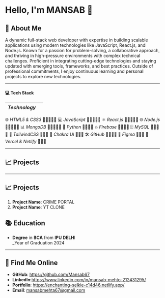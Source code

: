 

# Hello, I'm MANSAB 👋

## 👤 About Me 
A dynamic full-stack web developer with expertise in building scalable applications using modern technologies like JavaScript, React.js, and Node.js. Known for a passion for problem-solving, a collaborative approach, and thriving in high-pressure environments with complex technical challenges. Proficient in integrating cutting-edge technologies and staying updated with emerging tools, frameworks, and best practices. Outside of professional commitments, I enjoy continuous learning and personal projects to explore new technologies.

---

#### 💻 Tech Stack

| *Technology*      | |
|----------------------|-----------------|
 🌐 *HTML5 & CSS3*  🌟🌟🌟🌟🌟 
 💻 *JavaScript*    🌟🌟🌟🌟🌟 
 ⚛️ *React.js*      🌟🌟🌟🌟🌟 
 🌐 *Node.js*       🌟🌟🌟🌟🌟 
 📊 *MongoDB*       🌟🌟🌟🌟🌟 
 🐍 *Python*        🌟🌟🌟🌟 
 🔥 *Firebase*      🌟🌟🌟🌟 
 🗄️ *MySQL*         🌟🌟🌟🌟 
 🎨 *TailwindCSS*   🌟🌟🌟 
 🎯 *Chakra UI*     🌟🌟🌟 
 🛠️ *GitHub*        🌟🌟🌟🌟 
 🎨 *Figma*         🌟🌟🌟 
 🚀 *Vercel & Netlify* 🌟🌟🌟

---

## 📈 Projects

---

## 📈 Projects
1. **Project Name**: CRIME PORTAL
2. **Project Name**:  YT CLONE



## 📚 Education
- **Degree** in **BCA** from **IPU DELHI**  
  _Year of Graduation 2024  

---

## 🔎 Find Me Online
- **GitHub**: https://github.com/Mansab67
- **LinkedIn**:https://www.linkedin.com/in/mansab-mehto-212431295/
- **Portfolio**: https://enchanting-selkie-c14d46.netlify.app/
- **Email**: mansabmehta67@gmail.com


